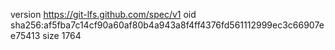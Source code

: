 version https://git-lfs.github.com/spec/v1
oid sha256:af5fba7c14cf90a60af80b4a943a8f4ff4376fd561112999ec3c66907ee75413
size 1764
